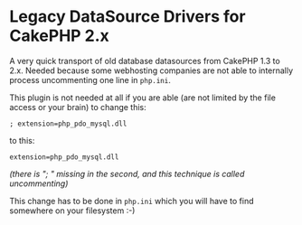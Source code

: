 # Legacy DataSource Drivers for CakePHP 2.x

A very quick transport of old database datasources from CakePHP 1.3 to 2.x. 
Needed because some webhosting companies are not able to internally process
uncommenting one line in `php.ini`.

This plugin is not needed at all if you are able (are not limited by the 
file access or your brain) to change this:
  
`; extension=php_pdo_mysql.dll`

to this:

`extension=php_pdo_mysql.dll`

_(there is "; " missing in the second, and this technique is called uncommenting)_

This change has to be done in `php.ini` which you will have to find somewhere
on your filesystem :-)
